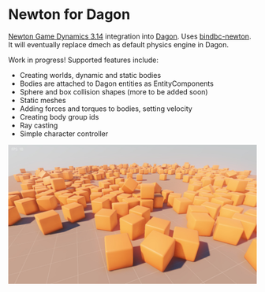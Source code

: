 # Newton for Dagon 
[Newton Game Dynamics 3.14](https://github.com/MADEAPPS/newton-dynamics) integration into [Dagon](https://github.com/gecko0307/dagon). Uses [bindbc-newton](https://github.com/gecko0307/bindbc-newton). It will eventually replace dmech as default physics engine in Dagon.

Work in progress! Supported features include:
* Creating worlds, dynamic and static bodies
* Bodies are attached to Dagon entities as EntityComponents
* Sphere and box collision shapes (more to be added soon)
* Static meshes
* Adding forces and torques to bodies, setting velocity
* Creating body group ids
* Ray casting
* Simple character controller

![Screenshot](screenshot.jpg)